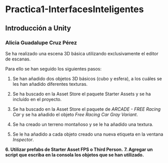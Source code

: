 # Practica1-InterfacesInteligentes
## Introducción a Unity
### Alicia Guadalupe Cruz Pérez
Se ha realizado una escena 3D básica utilizando exclusivamente el editor de escanas.

Para ello se han seguido los siguientes pasos:

1. Se han añadido dos objetos 3D básicos (cubo y esfera), a los cuáles se les han añadido diferentes texturas. 
   
2. Se ha buscado en la Asset Store el paquete Starter Assets y se ha incluído en el proyecto.

3. Se ha buscado en la Asset Store el paquete de *ARCADE - FREE Racing Car* y se ha añadido el objeto *Free Racing Car Gray Variant*.

4. Se ha creado un terreno montañoso y se le ha añadido una textura. 

5. Se le ha añadido a cada objeto creado una nueva etiqueta en la ventana *Inspector*.

**6. Utilizar prefabs de Starter Asset FPS o Third Person.**
**7. Agregar un script que escriba en la consola los objetos que se han utilizado.**
